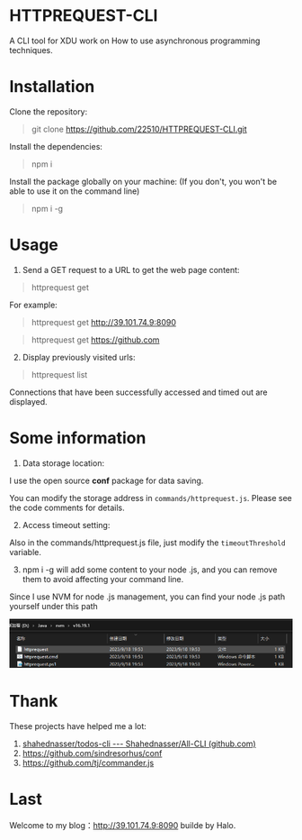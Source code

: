 # HTTPREQUEST-CLI

A CLI tool for XDU work on How to use asynchronous programming techniques.

# Installation

Clone the repository:

> git clone https://github.com/22510/HTTPREQUEST-CLI.git

Install the dependencies:

> npm i

Install the package globally on your machine: (If you don't, you won't be able to use it on the command line)

> npm i -g

# Usage

1.  Send a GET request to a URL to get the web page content:

> httprequest get <url>

For example:

> httprequest get http://39.101.74.9:8090

> httprequest get https://github.com

2.  Display previously visited urls:

> httprequest list

Connections that have been successfully accessed and timed out are displayed.

# Some information

1.  Data storage location:

I use the open source **conf** package for data saving.

You can modify the storage address in `commands/httprequest.js`. Please see the code comments for details.

2.  Access timeout setting:

Also in the commands/httprequest.js file, just modify the `timeoutThreshold` variable.

3. npm i -g will add some content to your node .js, and you can remove them to avoid affecting your command line.

Since I use NVM for node .js management, you can find your node .js path yourself under this path

![Alt text](image.png)

# Thank

These projects have helped me a lot:

1.  [shahednasser/todos-cli --- Shahednasser/All-CLI (github.com)](https://github.com/shahednasser/todos-cli)
2.  https://github.com/sindresorhus/conf
3.  https://github.com/tj/commander.js
# Last
Welcome to my blog：http://39.101.74.9:8090 builde by Halo.
